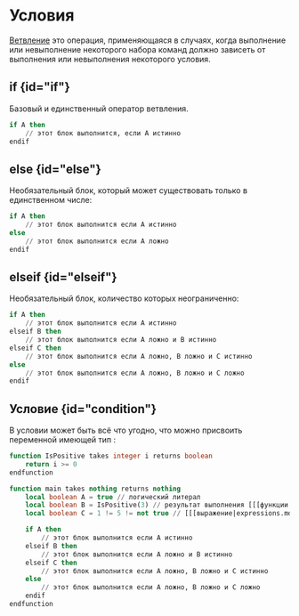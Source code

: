 # Условия

<show-structure for="chapter,procedure" depth="3"/>

[Ветвление](https://w.wiki/9kCH) это операция, применяющаяся в случаях, когда выполнение или невыполнение некоторого
набора команд должно зависеть от выполнения или невыполнения некоторого условия.

## if {id="if"}

Базовый и единственный оператор ветвления.

```sql
if A then
    // этот блок выполнится, если A истинно
endif
```

## else {id="else"}

Необязательный блок, который может существовать только в единственном числе:

```sql
if A then
    // этот блок выполнится если A истинно
else
    // этот блок выполнится если A ложно
endif
```

## elseif {id="elseif"}

Необязательный блок, количество которых неограниченно:

```sql
if A then
    // этот блок выполнится если A истинно
elseif B then
    // этот блок выполнится если A ложно и B истинно
elseif C then
    // этот блок выполнится если A ложно, B ложно и C истинно
else
    // этот блок выполнится если A ложно, B ложно и C ложно
endif
```

## Условие {id="condition"}

В условии может быть всё что угодно, что можно присвоить переменной имеющей тип [](boolean.md):

```sql
function IsPositive takes integer i returns boolean
    return i >= 0
endfunction

function main takes nothing returns nothing
    local boolean A = true // логический литерал
    local boolean B = IsPositive(3) // результат выполнения [[[функции|function.md]]]
    local boolean C = 1 != 5 != not true // [[[выражение|expressions.md]]]

	if A then
		// этот блок выполнится если A истинно
	elseif B then
		// этот блок выполнится если A ложно и B истинно
	elseif C then
		// этот блок выполнится если A ложно, B ложно и C истинно
	else
		// этот блок выполнится если A ложно, B ложно и C ложно
	endif
endfunction
```